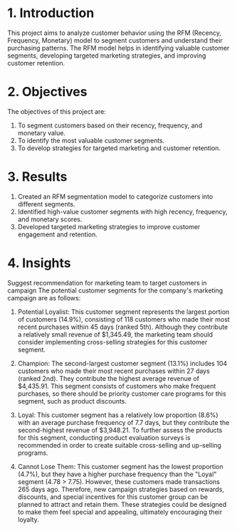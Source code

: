 # 1. Introduction
This project aims to analyze customer behavior using the RFM (Recency, Frequency, Monetary) model to segment customers and understand their purchasing patterns. The RFM model helps in identifying valuable customer segments, developing targeted marketing strategies, and improving customer retention.

# 2. Objectives
The objectives of this project are:

1. To segment customers based on their recency, frequency, and monetary value.
2. To identify the most valuable customer segments.
3. To develop strategies for targeted marketing and customer retention.

# 3. Results
1. Created an RFM segmentation model to categorize customers into different segments.
2. Identified high-value customer segments with high recency, frequency, and monetary scores.
3. Developed targeted marketing strategies to improve customer engagement and retention.

# 4. Insights
Suggest recommendation for marketing team to target customers in campaign
The potential customer segments for the company's marketing campaign are as follows:

1. Potential Loyalist: This customer segment represents the largest portion of customers (14.9%), consisting of 118 customers who made their most recent purchases within 45 days (ranked 5th). Although they contribute a relatively small revenue of $1,345.49, the marketing team should consider implementing cross-selling strategies for this customer segment.

2. Champion: The second-largest customer segment (13.1%) includes 104 customers who made their most recent purchases within 27 days (ranked 2nd). They contribute the highest average revenue of $4,435.91. This segment consists of customers who make frequent purchases, so there should be priority customer care programs for this segment, such as product discounts.

3. Loyal: This customer segment has a relatively low proportion (8.6%) with an average purchase frequency of 7.7 days, but they contribute the second-highest revenue of $3,948.21. To further assess the products for this segment, conducting product evaluation surveys is recommended in order to create suitable cross-selling and up-selling programs.

4. Cannot Lose Them: This customer segment has the lowest proportion (4.7%), but they have a higher purchase frequency than the "Loyal" segment (4.78 > 7.75). However, these customers made transactions 265 days ago. Therefore, new campaign strategies based on rewards, discounts, and special incentives for this customer group can be planned to attract and retain them. These strategies could be designed to make them feel special and appealing, ultimately encouraging their loyalty.

